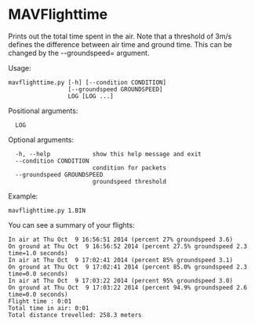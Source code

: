 # MAVFlighttime
Prints out the total time spent in the air. Note that a threshold of 3m/s defines the difference between air time and ground time. This can be changed by the --groundspeed= argument.

Usage:
```
mavflighttime.py [-h] [--condition CONDITION]
                 [--groundspeed GROUNDSPEED]
                 LOG [LOG ...]
```
Positional arguments:
```
  LOG
```

Optional arguments:
```
  -h, --help            show this help message and exit
  --condition CONDITION
                        condition for packets
  --groundspeed GROUNDSPEED
                        groundspeed threshold
```

Example:

```
mavflighttime.py 1.BIN
```

You can see a summary of your flights:

```
In air at Thu Oct  9 16:56:51 2014 (percent 27% groundspeed 3.6)
On ground at Thu Oct  9 16:56:52 2014 (percent 27.5% groundspeed 2.3  time=1.0 seconds)
In air at Thu Oct  9 17:02:41 2014 (percent 85% groundspeed 3.1)
On ground at Thu Oct  9 17:02:41 2014 (percent 85.0% groundspeed 2.3  time=0.0 seconds)
In air at Thu Oct  9 17:03:22 2014 (percent 95% groundspeed 3.0)
On ground at Thu Oct  9 17:03:22 2014 (percent 94.9% groundspeed 2.6  time=0.0 seconds)
Flight time : 0:01
Total time in air: 0:01
Total distance trevelled: 258.3 meters
```
